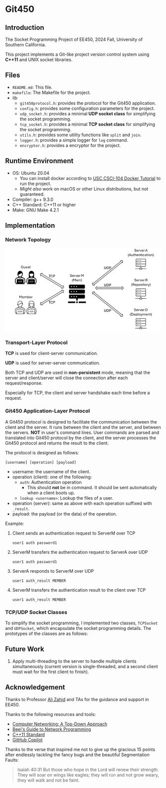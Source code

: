 # Git450
## Introduction
The Socket Programming Project of EE450, 2024 Fall, University of Southern California. 

This project implements a Git-like project version control system using **C++11** and UNIX socket libraries.

## Files
- `README.md`: This file.
- `makefile`: The Makefile for the project.
- lib
  - `git450protocol.h`: provides the protocol for the Git450 application.
  - `config.h`: provides some configuration parameters for the project.
  - `udp_socket.h`: provides a minimal **UDP socket class** for simplifying the socket programming.
  - `tcp_socket.h`: provides a minimal **TCP socket class** for simplifying the socket programming.
  - `utils.h`: provides some utility functions like `split` and `join`.
  - `logger.h`: provides a simple logger for `log` command.
  - `encryptor.h`: provides a encryptor for the project.

## Runtime Environment
- OS: Ubuntu 20.04
    - You can install docker according to [USC CSCI-104 Docker Tutorial](https://github.com/csci104/docker) to run the project.
    - *Might also* work on macOS or other Linux distributions, but not guaranteed.
- Compiler: g++ 9.3.0
- C++ Standard: C++11 or higher
- Make: GNU Make 4.2.1

## Implementation
### Network Topology
![img_1.png](img_1.png)
### Transport-Layer Protocol
**TCP** is used for client-server communication.

**UDP** is used for server-server communication.

Both TCP and UDP are used in **non-persistent** mode, meaning that the server and client/server will close the connection after each request/response. 

Especially for TCP, the client and server handshake each time before a request.

### Git450 Application-Layer Protocol
A Git450 protocol is designed to facilitate the communication between the client and the server. 
It runs between the client and the server, and between the servers. **NOT** in user's command lines. User commands are parsed and translated into Git450 protocol by the client, and the server processes the Git450 protocol and returns the result to the client.

The protocol is designed as follows:
```plaintext
[username] [operation] [payload]
```
- username: the username of the client.
- operation (client): one of the following:
  - `auth`: Authentication operation
    - This should **not** be in command. It should be sent automatically when a client boots up.
  - `lookup <username>`: Lookup the files of a user.
- operation (server): same as above with each operation suffixed with `_result`.
- payload: the payload (or the data) of the operation.


Example:
1. Client sends an authentication request to ServerM over TCP
    ```plaintext
    user1 auth password1
    ```
2. ServerM transfers the authentication request to ServerA over UDP
    ```plaintext
    user1 auth password1
    ```
3. ServerA responds to ServerM over UDP
    ```plaintext
    user1 auth_result MEMBER
    ```
4. ServerM transfers the authentication result to the client over TCP
    ```plaintext
    user1 auth_result MEMBER
    ```

### TCP/UDP Socket Classes
To simplify the socket programming, I implemented two classes, `TCPSocket` and `UDPSocket`, which encapsulate the socket programming details. The prototypes of the classes are as follows:

## Future Work
1. Apply multi-threading to the server to handle multiple clients simultaneously (current version is single-threaded, and a second client must wait for the first client to finish).

## Acknowledgement
Thanks to Professor [Ali Zahid](https://viterbi.usc.edu/directory/faculty/Zahid/Ali) and TAs for the guidance and support in EE450.

Thanks to the following resources and tools:
- [Computer Networking: A Top-Down Approach](https://www.amazon.com/Computer-Networking-Top-Down-Approach-7th/dp/0133594149)
- [Beej's Guide to Network Programming](https://beej.us/guide/bgnet/html/)
- [C++11 Standard](https://en.cppreference.com/w/cpp/11)
- [GitHub Copilot](https://copilot.github.com/)

Thanks to the verse that inspired me not to give up the gracious 15 points after endlessly tackling the fancy bugs and the beautiful Segmentation Faults:
> Isaiah 40:31 But those who hope in the Lord will renew their strength. They will soar on wings like eagles; they will run and not grow weary, they will walk and not be faint.
